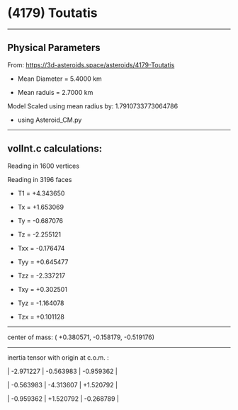# (4179) Toutatis

---
Physical Parameters
---

From: https://3d-asteroids.space/asteroids/4179-Toutatis 

- Mean Diameter = 5.4000 km

- Mean raduis = 2.7000 km

Model Scaled using mean radius by: 1.7910733773064786 

 - using Asteroid_CM.py

---
volInt.c calculations:
---


Reading in 1600 vertices

Reading in 3196 faces

- T1 =              +4.343650

- Tx =              +1.653069
- Ty =              -0.687076
- Tz =              -2.255121

- Txx =             -0.176474
- Tyy =             +0.645477
- Tzz =             -2.337217

- Txy =             +0.302501
- Tyz =             -1.164078
- Tzx =             +0.101128

---

center of mass:  (   +0.380571,   -0.158179,   -0.519176)

---

inertia tensor with origin at c.o.m. :

|  -2.971227    |    -0.563983    |    -0.959362  |

|  -0.563983    |    -4.313607    |    +1.520792  |

|  -0.959362    |    +1.520792    |    -0.268789  |